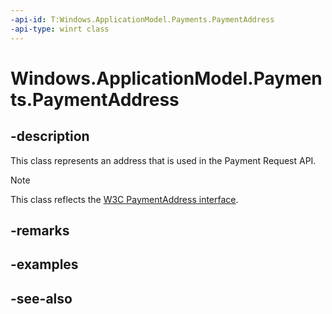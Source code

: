 ```yaml
---
-api-id: T:Windows.ApplicationModel.Payments.PaymentAddress
-api-type: winrt class
---
```


<!-- Class syntax.
public class PaymentAddress : Windows.ApplicationModel.Payments.IPaymentAddress
-->

# Windows.ApplicationModel.Payments.PaymentAddress

## -description
This class represents an address that is used in the Payment Request API.

> [!NOTE]
> This class reflects the [W3C PaymentAddress interface](https://aka.ms/prapi#paymentaddress-interface).

## -remarks

## -examples

## -see-also
